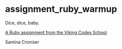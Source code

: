 assignment_ruby_warmup
======================

Dice, dice, baby.

[A Ruby assignment from the Viking Codes School](http://www.vikingcodeschool.com)

Santina Croniser